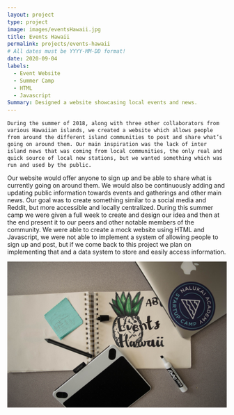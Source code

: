 ```yaml
---
layout: project
type: project
image: images/eventsHawaii.jpg
title: Events Hawaii
permalink: projects/events-hawaii
# All dates must be YYYY-MM-DD format!
date: 2020-09-04
labels:
  - Event Website
  - Summer Camp
  - HTML
  - Javascript
Summary: Designed a website showcasing local events and news.
---
```

	During the summer of 2018, along with three other collaborators from various Hawaiian islands, we created a website which allows people from around the different island communities to post and share what’s going on around them. Our main inspiration was the lack of inter island news that was coming from local communities, the only real and quick source of local new stations, but we wanted something which was run and used by the public. 
Our website would offer anyone to sign up and be able to share what is currently going on around them.  We would also be continuously adding and updating public information towards events and gatherings and other main news. Our goal was to create something similar to a social media and Reddit, but more accessible and locally centralized. 
During this summer camp we were given a full week to create and design our idea and then at the end present it to our peers and other notable members of the community. We were able to create a mock website using HTML and Javascript, we were not able to implement a system of allowing people to sign up and post, but if we come back to this project we plan on implementing that and a data system to store and easily access information. 


<img class="ui medium right floated rounded image" src="../images/eventsHawaiiPromo.jpg">

